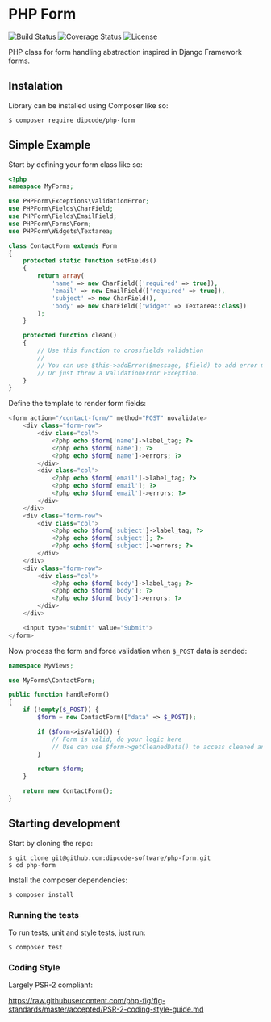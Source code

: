 # PHP Form
[![Build Status](https://travis-ci.org/dipcode-software/php-form.svg?branch=master)](https://travis-ci.org/dipcode-software/php-form)
[![Coverage Status](https://coveralls.io/repos/github/dipcode-software/php-form/badge.svg?branch=master)](https://coveralls.io/github/dipcode-software/php-form?branch=master)
[![License](http://img.shields.io/badge/license-MIT-brightgreen.svg?style=flat)](http://www.opensource.org/licenses/MIT)

PHP class for form handling abstraction inspired in Django Framework forms.

## Instalation
Library can be installed using Composer like so:

```shell
$ composer require dipcode/php-form
```

## Simple Example

Start by defining your form class like so:
```php
<?php
namespace MyForms;

use PHPForm\Exceptions\ValidationError;
use PHPForm\Fields\CharField;
use PHPForm\Fields\EmailField;
use PHPForm\Forms\Form;
use PHPForm\Widgets\Textarea;

class ContactForm extends Form
{
    protected static function setFields()
    {
        return array(
            'name' => new CharField(['required' => true]),
            'email' => new EmailField(['required' => true]),
            'subject' => new CharField(),
            'body' => new CharField(["widget" => Textarea::class])
        );
    }

    protected function clean()
    {
        // Use this function to crossfields validation
        //
        // You can use $this->addError($message, $field) to add error messages to specific fields.
        // Or just throw a ValidationError Exception.
    }
}
```

Define the template to render form fields:
```php
<form action="/contact-form/" method="POST" novalidate>
    <div class="form-row">
        <div class="col">
            <?php echo $form['name']->label_tag; ?>
            <?php echo $form['name']; ?>
            <?php echo $form['name']->errors; ?>
        </div>
        <div class="col">
            <?php echo $form['email']->label_tag; ?>
            <?php echo $form['email']; ?>
            <?php echo $form['email']->errors; ?>
        </div>
    </div>
    <div class="form-row">
        <div class="col">
            <?php echo $form['subject']->label_tag; ?>
            <?php echo $form['subject']; ?>
            <?php echo $form['subject']->errors; ?>
        </div>
    </div>
    <div class="form-row">
        <div class="col">
            <?php echo $form['body']->label_tag; ?>
            <?php echo $form['body']; ?>
            <?php echo $form['body']->errors; ?>
        </div>
    </div>

    <input type="submit" value="Submit">
</form>
```

Now process the form and force validation when `$_POST` data is sended:
```php
namespace MyViews;

use MyForms\ContactForm;

public function handleForm()
{
    if (!empty($_POST)) {
        $form = new ContactForm(["data" => $_POST]);

        if ($form->isValid()) {
            // Form is valid, do your logic here
            // Use can use $form->getCleanedData() to access cleaned and validated data.
        }

        return $form;
    }

    return new ContactForm();
}
```

## Starting development
Start by cloning the repo:

```shell
$ git clone git@github.com:dipcode-software/php-form.git
$ cd php-form
```

Install the composer dependencies:
```shell
$ composer install
```

### Running the tests
To run tests, unit and style tests, just run:

```shell
$ composer test
```

### Coding Style

Largely PSR-2 compliant:

https://raw.githubusercontent.com/php-fig/fig-standards/master/accepted/PSR-2-coding-style-guide.md
